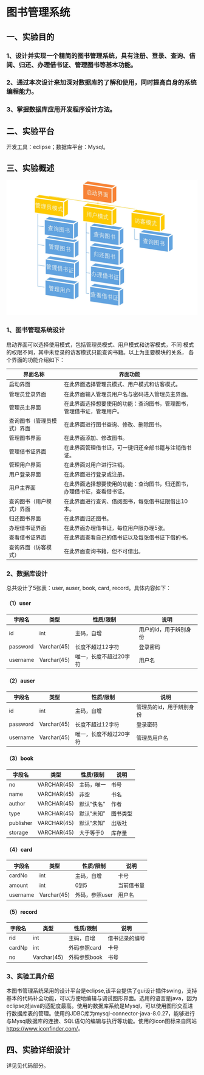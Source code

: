 # 图书管理系统

## 一、实验目的
### 1、设计并实现一个精简的图书管理系统，具有注册、登录、查询、借阅、归还、办理借书证、管理图书等基本功能。
### 2、通过本次设计来加深对数据库的了解和使用，同时提高自身的系统编程能力。
### 3、掌握数据库应用开发程序设计方法。

## 二、实验平台
开发工具：eclipse；数据库平台：Mysql。

## 三、实验概述
![Alt text](image.png)
### 1、图书管理系统设计
启动界面可以选择使用模式，包括管理员模式、用户模式和访客模式，不同
模式的权限不同，其中未登录的访客模式只能查询书籍。以上为主要模块的关系，
各个界面的功能介绍如下：

|界面名称|界面功能|
|---|---|
启动界面|	在此界面选择管理员模式、用户模式和访客模式。
管理员登录界面|	在此界面输入管理员用户名与密码进入管理员主界面。
管理员主界面|	在此界面选择想要使用的功能：查询图书，管理图书，管理借书证，管理用户。
查询图书（管理员模式）界面|	在此界面进行图书查询、修改、删除图书。
管理图书界面	|在此界面添加、修改图书。
管理借书证界面	|在此界面管理借书证，可一键归还全部书籍与注销借书证。
管理用户界面|	在此界面对用户进行注销。
用户登录界面	|在此界面进行登录或注册。
用户主界面	|在此界面选择想要使用的功能：查询图书，归还图书，办理借书证，查看借书证。
查询图书（用户模式）界面	|在此界面进行查询、借阅图书，每张借书证限借出10本。
归还图书界面	|在此界面归还图书。
办理借书证界面	|在此界面办理借书证，每位用户限办理5张。
查看借书证界面|	在此界面查看自己的借书证以及每张借书证下借的书。
查询界面（访客模式）|	在此界面查询书籍，但不可借出。
### 2、数据库设计
总共设计了5张表：user, auser, book, card, record。具体内容如下：
#### （1）user
|字段名	|类型	|性质/限制	|说明
|---|---|---|---|
id	|int|	主码，自增|	用户的id，用于辨别身份
password|	Varchar(45)|	长度不超过12字符	|登录密码
username|	Varchar(45)	|唯一，长度不超过20字符	|用户名
#### （2）auser
|字段名	|类型|	性质/限制|	说明|
|---|---|---|---|
id	|int	|主码，自增	|管理员的id，用于辨别身份
password	|Varchar(45)|	长度不超过12字符	|登录密码
username	|Varchar(45)	|唯一，长度不超过20字符	|管理员用户名
#### （3）book
|字段名	|类型	|性质/限制	|说明|
|---|---|---|---|
no	|VARCHAR(45)	|主码，唯一|	书号
name	|VARCHAR(45)	|非空	|书名
author	|VARCHAR(45)	|默认“佚名”|	作者
type	|VARCHAR(45)	|默认“未知”	|图书类型
publisher	|VARCHAR(45)	|默认“未知”	|出版社
storage	|VARCHAR(45)	|大于等于0|	库存量
#### （4）card
字段名|	类型	|性质/限制|	说明
|---|---|---|---
cardNo	|int	|主码，自增	|卡号
amount	|int|	0到5	|当前借书量
username	|Varchar(45)|	外码，参照user|	用户名
#### （5）record
字段名	|类型	|性质/限制|	说明
|---|---|---|---|
rid	|int	|主码，自增|	借书记录的编号
cardNp|	int	|外码参照card|	卡号
no	|Varchar(45)	|外码参照book|	书号
### 3、实验工具介绍
本图书管理系统采用的设计平台是eclipse,该平台提供了gui设计插件swing，支持基本的代码补全功能，可以方便地编辑与调试图形界面。选用的语言是java，因为eclipse对java的适配度最高。使用的数据库系统是Mysql，可以使用图形交互进行数据库表的管理。使用的JDBC库为mysql-connector-java-8.0.27，能够进行与Mysql数据库的连接、SQL语句的编辑与执行等功能。使用的icon图标来自网站 <https://www.iconfinder.com/>。
## 四、实验详细设计
详见见代码部分。
